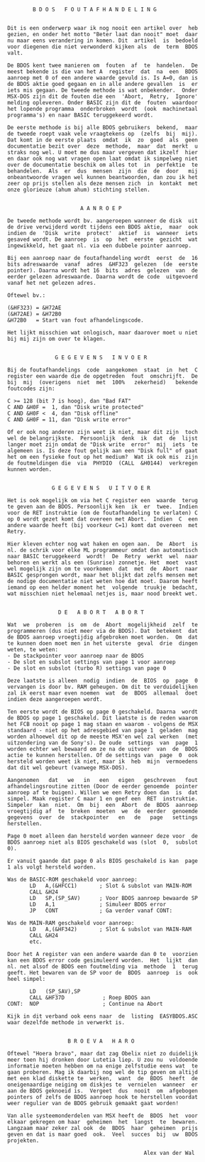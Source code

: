                   B D O S   F O U T A F H A N D E L I N G 
                                                             
          
          Dit is een onderwerp waar ik nog nooit een artikel over  heb
          gezien, en onder het motto "Beter laat dan nooit" moet  daar
          nu maar eens verandering in komen. Dit  artikel  is  bedoeld
          voor diegenen die niet verwonderd kijken als  de  term  BDOS
          valt.
          
          De BDOS kent twee manieren om  fouten  af  te  handelen.  De
          meest bekende is die van het A  register  dat  na  een  BDOS
          aanroep met 0 of een andere waarde gevuld is. Is A=0, dan is
          de BDOS aktie goed gegaan en in alle andere gevallen  is  er
          iets mis gegaan. De tweede methode is wat onbekender.  Onder
          MSX-DOS zijn dit de fouten die een  'Abort,  Retry,  Ignore'
          melding opleveren. Onder BASIC zijn dit de  fouten  waardoor
          het lopende programma  onderbroken  wordt  (ook  machinetaal
          programma's) en naar BASIC teruggekeerd wordt.
          
          De eerste methode is bij alle BDOS gebruikers  bekend,  maar
          de tweede roept vaak vele vraagtekens op  (zelfs  bij  mij).
          Dat komt in de eerste plaats  omdat  ik  zo  goed  als  geen
          documentatie bezit over  deze  methode,  maar  dat  merkt  u
          straks nog wel. U moet me dus maar vergeven dat ikzelf  hier
          en daar ook nog wat vragen open laat omdat ik simpelweg niet
          over de documentatie beschik om alles tot  in  perfektie  te
          behandelen.  Als  er  dus  mensen  zijn  die  de  door   mij
          onbeantwoorde vragen wel kunnen beantwoorden, dan zou ik het
          zeer op prijs stellen als deze mensen zich  in  kontakt  met
          onze glorieuze (ahum ahum) stichting stellen.
          
          
                                 A A N R O E P 
          
          De tweede methode wordt bv. aangeroepen wanneer de disk  uit
          de drive verwijderd wordt tijdens een BDOS aktie,  maar  ook
          indien de  'Disk  write  protect'  aktief  is  wanneer  iets
          gesaved wordt. De aanroep  is  op  het  eerste  gezicht  wat
          ingewikkeld, het gaat nl. via een dubbele pointer aanroep.
          
          Bij een aanroep naar de foutafhandeling wordt  eerst  de  16
          bits adreswaarde  vanaf  adres  &HF323  gelezen  (de  eerste
          pointer). Daarna wordt het 16  bits  adres  gelezen  van  de
          eerder gelezen adreswaarde. Daarna wordt de code  uitgevoerd
          vanaf het net gelezen adres.
          
          Oftewel bv.:
          
          (&HF323) = &H72AE
          (&H72AE) = &H72B0
          &H72B0   = Start van fout afhandelingscode.
          
          Het lijkt misschien wat onlogisch, maar daarover moet u niet
          bij mij zijn om over te klagen.
          
          
                         G E G E V E N S   I N V O E R 
          
          Bij de foutafhandelings  code  aangekomen  staat  in  het  C
          register een waarde die de opgetreden  fout  omschrijft.  De
          bij  mij  (overigens  niet  met  100%   zekerheid)   bekende
          foutcodes zijn:
          
          C >= 128 (bit 7 is hoog), dan "Bad FAT"
          C AND &H0F =  1, dan "Disk write protected"
          C AND &H0F <  4, dan "Disk offline"
          C AND &H0F = 11, dan "Disk write error"
          
          Of er ook nog anderen zijn weet ik niet, maar dit zijn  toch
          wel de belangrijkste.  Persoonlijk  denk  ik  dat  de  lijst
          langer moet zijn omdat de "Disk write  error"  mij  iets  te
          algemeen is. Is deze fout gelijk aan een "Disk full" of gaat
          het om een fysieke fout op het medium?  Wat ik ook mis  zijn
          de foutmeldingen die  via  PHYDIO  (CALL  &H0144)  verkregen
          kunnen worden.
          
          
                        G E G E V E N S   U I T V O E R 
          
          Het is ook mogelijk om via het C register een  waarde  terug
          te geven aan de BDOS. Persoonlijk ken  ik  er  twee.  Indien
          voor de RET instruktie (om de foutafhandeling te verlaten) C
          op 0 wordt gezet komt dat overeen met Abort.  Indien  C  een
          andere waarde heeft (bij voorkeur C=1) komt dat overeen  met
          Retry.
          
          Hier kleven echter nog wat haken en ogen aan.  De  Abort  is
          nl. de schrik voor elke ML programmeur omdat dan automatisch
          naar BASIC teruggekeerd  wordt!  De  Retry  werkt  wel  naar
          behoren en werkt als een (Sunrise) zonnetje. Het  moet  vast
          wel mogelijk zijn om te voorkomen  dat  met  de  Abort  naar
          BASIC gesprongen wordt, maar het blijkt dat zelfs mensen met
          de nodige documentatie niet weten hoe dat moet. Daarom heeft
          iemand op een helder moment het  volgende  truukje  bedacht,
          wat misschien niet helemaal netjes is, maar nood breekt wet.
          
          
                          D E   A B O R T   A B O R T 
          
          Wat  we  proberen  is  om  de  Abort  mogelijkheid  zelf  te
          programmeren (dus niet meer via de BDOS). Dat  betekent  dat
          de BDOS aanroep vroegtijdig afgebroken moet worden.  Om  dat
          te kunnen doen moet men in het uiterste  geval  drie  dingen
          weten, te weten:
          - De stackpointer voor aanroep naar de BDOS
          - De slot en subslot settings van page 1 voor aanroep
          - De slot en subslot (turbo R) settings van page 0
          
          Deze laatste is alleen  nodig  indien  de  BIOS  op  page  0
          vervangen is door bv. RAM geheugen. Om dit te verduidelijken
          zal ik eerst maar even noemen  wat  de  BDOS  allemaal  doet
          indien deze aangeroepen wordt.
          
          Ten eerste wordt de BIOS op page 0 geschakeld. Daarna  wordt
          de BDOS op page 1 geschakeld. Dit laatste is de reden waarom
          het FCB nooit op page 1 mag staan en waarom - volgens de MSX
          standaard - niet op het adresgebied van page 1  geladen  mag
          worden alhoewel dit op de meeste MSX'en wel zal werken  (met
          uitzondering van de Sony's). De oude  settings  van  page  1
          worden echter wel bewaard om ze na de uitvoer  van  de  BDOS
          actie te kunnen herstellen. Of de settings van  page  0  ook
          hersteld worden weet ik niet, maar ik  heb  mijn  vermoedens
          dat dit wel gebeurt (vanwege MSX-DOS).
          
          Aangenomen   dat   we   in   een   eigen   geschreven   fout
          afhandelingsroutine zitten (Door de eerder genoemde  pointer
          aanroep af te buigen). Willen we een Retry doen dan  is  dat
          simpel. Maak register C maar 1 en geef een  RET  instruktie.
          Simpeler  kan  niet.  Om  bij  een  Abort  de  BDOS  aanroep
          vroegtijdig af  te  breken  moeten  we  de  eerder  genoemde
          gegevens  over  de  stackpointer   en   de   page   settings
          herstellen.
          
          Page 0 moet alleen dan hersteld worden wanneer deze voor  de
          BDOS aanroep niet als BIOS geschakeld was (slot  0,  subslot
          0).
          
          Er vanuit gaande dat page 0 als BIOS geschakeld is kan  page
          1 als volgt hersteld worden.
          
          Was de BASIC-ROM geschakeld voor aanroep:
                 LD   A,(&HFCC1)       ; Slot & subslot van MAIN-ROM
                 CALL &H24
                 LD   SP,(SP_SAV)      ; Voor BDOS aanroep bewaarde SP
                 LD   A,1              ; Simuleer BDOS error
                 JP   CONT             ; Ga verder vanaf CONT:
          
          Was de MAIN-RAM geschakeld voor aanroep:
                 LD   A,(&HF342)       ; Slot & subslot van MAIN-RAM
                 CALL &H24
                 etc.
          
          Door het A register van een andere waarde dan 0 te  voorzien
          kan een BDOS error code gesimuleerd worden.  Het  lijkt  dan
          nl. net alsof de BDOS een foutmelding via  methode  1  terug
          geeft. Het bewaren van de SP voor de  BDOS  aanroep  is  ook
          heel simpel:
          
                 LD   (SP_SAV),SP
                 CALL &HF37D            ; Roep BDOS aan
          CONT:  NOP                    ; Continue na Abort
          
          Kijk in dit verband ook eens naar  de  listing  EASYBDOS.ASC
          waar dezelfde methode in verwerkt is.
          
          
                             B R O E V A   H A R O 
          
          Oftewel "Hoera bravo", maar dat zag Obelix niet zo duidelijk
          meer toen hij dronken door Lutetia liep. U zou nu  voldoende
          informatie moeten hebben om na enige zelfstudie eens wat  te
          gaan proberen. Mag ik daarbij nog wel de tip geven om altijd
          met een klad diskette te  werken,  want  de  BDOS  heeft  de
          oneigenaardige neiging om diskjes te  vernielen  wanneer  er
          aan de BDOS geknoeid is.  Vergeet  dus  nooit  om  afgebogen
          pointers of zelfs de BDOS aanroep hook te herstellen voordat
          weer regulier van de BDOS gebruik gemaakt gaat worden!
          
          Van alle systeemonderdelen van MSX heeft de  BDOS  het  voor
          elkaar gekregen om haar  geheimen  het  langst  te  bewaren.
          Langzaam maar zeker zal ook  de  BDOS  haar  geheimen  prijs
          geven en dat is maar goed  ook.  Veel  succes  bij  uw  BDOS
          projekten.
          
                                                     Alex van der Wal
  